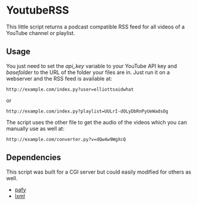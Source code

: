 # YoutubeRSS
This little script returns a podcast compatible RSS feed for all videos of a YouTube channel or playlist.

## Usage
You just need to set the *api_key* variable to your YouTube API key and *basefolder* to the URL of the folder your files are in.
Just run it on a webserver and the RSS feed is available at:

    http://example.com/index.py?user=elliottsaidwhat
or

    http://example.com/index.py?playlist=UULrI-dOLyDbRnPyUeWadsOg

The script uses the other file to get the audio of the videos which you can manually use as well at:

    http://example.com/converter.py?v=dQw4w9WgXcQ

## Dependencies
This script was built for a CGI server but could easily modified for others as well.
- [pafy](https://github.com/mps-youtube/pafy)
- [lxml](https://github.com/lxml/lxml)
